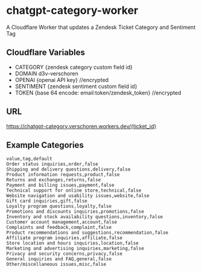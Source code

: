 # chatgpt-category-worker
A Cloudflare Worker that updates a Zendesk Ticket Category and Sentiment Tag

## Cloudflare Variables
- CATEGORY	{zendesk category custom field id}
- DOMAIN	d3v-verschoren
- OPENAI	{openai API key} //encrypted
- SENTIMENT	{zendesk sentiment custom field id}
- TOKEN	 {base 64 encode: email:token/zendesk_token} //encrypted

## URL
https://chatgpt-category.verschoren.workers.dev/{ticket_id}

## Example Categories
```csv
value,tag,default
Order status inquiries,order,false
Shipping and delivery questions,delivery,false
Product information requests,product,false
Returns and exchanges,returns,false
Payment and billing issues,payment,false
Technical support for online store,technical,false
Website navigation and usability issues,website,false
Gift card inquiries,gift,false
Loyalty program questions,loyalty,false
Promotions and discounts inquiries,promotions,false
Inventory and stock availability questions,inventory,false
Customer account management,account,false
Complaints and feedback,complaint,false
Product recommendations and suggestions,recommendation,false
Affiliate program inquiries,affiliate,false
Store location and hours inquiries,location,false
Marketing and advertising inquiries,marketing,false
Privacy and security concerns,privacy,false
General inquiries and FAQ,general,false
Other/miscellaneous issues,misc,false
```
